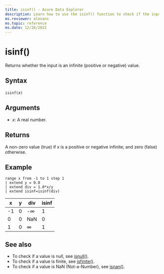 ```yaml
---
title: isinf() - Azure Data Explorer
description: Learn how to use the isinf() function to check if the input is an infinite value.
ms.reviewer: alexans
ms.topic: reference
ms.date: 12/26/2022
---
```

# isinf()

Returns whether the input is an infinite (positive or negative) value.  

## Syntax

`isinf(`*x*`)`

## Arguments

* *x*: A real number.

## Returns

A non-zero value (true) if x is a positive or negative infinite; and zero (false) otherwise.

## Example

```kusto
range x from -1 to 1 step 1
| extend y = 0.0
| extend div = 1.0*x/y
| extend isinf=isinf(div)
```

|x|y|div|isinf|
|---|---|---|---|
|-1|0|-∞|1|
|0|0|NaN|0|
|1|0|∞|1|

## See also

* To check if a value is null, see [isnull()](isnullfunction.md).
* To check if a value is finite, see [isfinite()](isfinitefunction.md).
* To check if a value is NaN (Not-a-Number), see [isnan()](isnanfunction.md).

